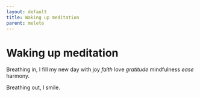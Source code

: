 ```yaml
---
layout: default
title: Waking up meditation
parent: melete
---
```


# Waking up meditation

Breathing in, I fill my new day with joy *faith* love *gratitude* mindfulness *ease* harmony.

Breathing out, I smile.
